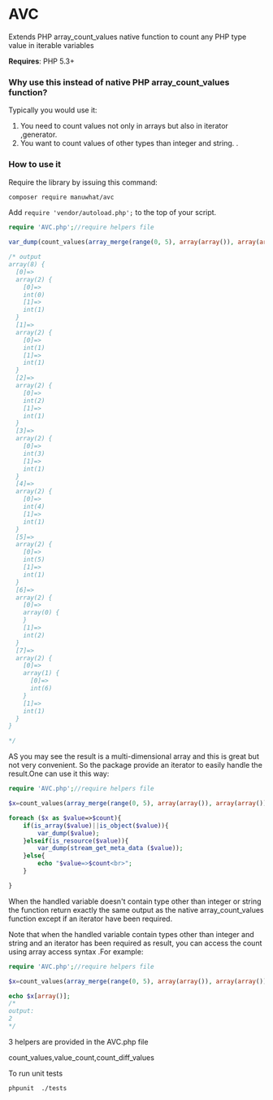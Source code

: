 AVC
===



Extends  PHP array_count_values native function  to count any PHP type value in iterable variables


**Requires**: PHP 5.3+


### Why use this instead of native PHP array_count_values function?


Typically you would use it:

1. You need to count values not only in arrays but also in iterator ,generator.
2. You want to count values of other types than integer and string.
.

### How to use it

Require the library by issuing this command:

```bash
composer require manuwhat/avc
```

Add `require 'vendor/autoload.php';` to the top of your script.



```php
require 'AVC.php';//require helpers file

var_dump(count_values(array_merge(range(0, 5), array(array()), array(array()), array(array(6)))));

/* output
array(8) {
  [0]=>
  array(2) {
    [0]=>
    int(0)
    [1]=>
    int(1)
  }
  [1]=>
  array(2) {
    [0]=>
    int(1)
    [1]=>
    int(1)
  }
  [2]=>
  array(2) {
    [0]=>
    int(2)
    [1]=>
    int(1)
  }
  [3]=>
  array(2) {
    [0]=>
    int(3)
    [1]=>
    int(1)
  }
  [4]=>
  array(2) {
    [0]=>
    int(4)
    [1]=>
    int(1)
  }
  [5]=>
  array(2) {
    [0]=>
    int(5)
    [1]=>
    int(1)
  }
  [6]=>
  array(2) {
    [0]=>
    array(0) {
    }
    [1]=>
    int(2)
  }
  [7]=>
  array(2) {
    [0]=>
    array(1) {
      [0]=>
      int(6)
    }
    [1]=>
    int(1)
  }
}

*/
```
AS you may see the result is a multi-dimensional array and this is great but not very convenient.
So the package provide an iterator to easily handle the result.One can use it this way:

```php
require 'AVC.php';//require helpers file

$x=count_values(array_merge(range(0, 5), array(array()), array(array()), array(array(6))),true);

foreach ($x as $value=>$count){
	if(is_array($value)||is_object($value)){
		var_dump($value);
	}elseif(is_resource($value)){
		var_dump(stream_get_meta_data ($value));
	}else{
		echo "$value=>$count<br>";
	}

}

```
When the handled variable doesn't contain type other than integer or string the function return exactly the same output
as the native array_count_values function except if an iterator have been required.

Note that when the handled variable contain types other than integer and string and an iterator has been required as result,
you can access the count using array access syntax .For example:
 
 ```php
require 'AVC.php';//require helpers file

$x=count_values(array_merge(range(0, 5), array(array()), array(array()), array(array(6))),true);

echo $x[array()];
/*
output:
2
*/
```

3 helpers are provided in the AVC.php file 

count_values,value_count,count_diff_values


To run unit tests 
```bash
phpunit  ./tests
```
